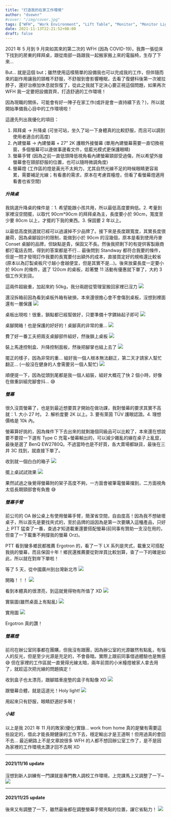 ```yaml
---
title: "打造我的在家工作環境"
author: "dsewnr"
#cover: "/img/cover.jpg"
tags: ["WFH", "Work Environment", "Lift Table", "Monitor", "Monitor Light"]
date: 2021-11-13T22:21:52+08:00
draft: false
---
```


2021 年 5 月到 9 月突如其來的第二次的 WFH (因為 COVID-19)，我靠一張從床下找到的房東的拜拜桌，跟從南部一路跟我一起搬家搬上來的電腦椅，生存了下來…

But... 就是這個 but；雖然使用這樣簡單的設備我也可以完成我的工作，但伴隨而來的副作用讓我的頸椎不舒服，不舒服到會影響睡眠，去看了復健科後第一次被拉脖子，還好治療加休息就恢復了，從此之我就下定決心要正視這個問題，如果再次 WFH 我一定要把設備買齊，打造舒適的工作環境！

因為現職的關係，可能會有好一陣子在家工作(或許是會一直持續下去？)，所以就開始準備我心目中的工作環境啦！

這邊先列出我優化的項目：
1. 拜拜桌 -> 升降桌 (可坐可站，坐久了站一下身體真的比較舒服，而且可以調到使用者適合的高度)
2. 內建螢幕 -> 內建螢幕 + 27" 2K 護眼外接螢幕 (單用內建螢幕需要一直切換視窗，多個螢幕可以邊做事邊看文件，低藍光模式更保護眼睛)
3. 螢幕手臂 (因為之前一直低頭降低視角看內建螢幕頸部受過傷，所以希望外接螢幕會在頸部舒服的位置，也可以隨時微調角度)
4. 螢幕燈 (工作區的燈是黃光不太夠力，尤其自然光線不足的時候眼睛更容易累，需要補足光線；有看書的需求，原本在考慮買檯燈，但看了看螢幕燈適用看書也省空間)

##### 升降桌

我挑選升降桌的條件是：1. 希望能跟小孩共用，所以最低高度要夠低。2. 考量到家裡沒空間擺，以取代 90cm\*90cm 的拜拜桌為主，長度要小於 90cm，寬度至少要 80cm 以上，才擺的下我的東西。3. 保固要 2 年以上。

以最低高度挑選就已經可以過濾掉不少品牌了。接下來是長度跟寬度，其實長度很嚴荷，因為桌腳設計的限制，能做到小於 90cm 的沒幾個，原本是看到使用丹麥 Conset 桌腳的品牌，但缺點是貴，保固又不長。然後我把剩下的有提供客製廠商都打電話去問，得到的答案都是不行… 最後問到 Standway 都符合我要的條件，但是一問才發現訂作我要的長寬要付出額外的成本，直接買定好的規格還比較省(原本以為訂製桌板尺寸越小會越便宜，但是其實不是…)。後來放棄長度一定要小於 90cm 的條件，選了 120cm 的桌板，趁著雙 11 活動有優惠就下單了，大約 3 個工作天到貨。

這兩件超級重，加起來約 50kg，我分兩趟從管理室搬回家裡已沒力
![](/images/build-my-work-environment-at-home-0.jpg)

還沒拆箱前因為看到桌板外箱有破損，本來還很擔心會不會傷到桌板，沒想到裡面還有一層保護
![](/images/build-my-work-environment-at-home-1.jpg)

桌板出現啦！很重，鎖點都已經幫做好，只要準備十字鏍絲起子即可
![](/images/build-my-work-environment-at-home-2.jpg)

桌腳開箱！也是保護的好好的！桌腳真的非常的重…
![](/images/build-my-work-environment-at-home-3.jpg)

費了好一番工夫把兩支桌腳部件組好，然後鎖上桌板
![](/images/build-my-work-environment-at-home-4.jpg)

裝上馬達控制盒、升降控制面板，然後把腳掌也組上去了
![](/images/build-my-work-environment-at-home-5.jpg)

擺正的樣子，因為非常的重… 組好我一個人根本無法翻正，第二天才請家人幫忙翻正… (一般沒在健身的人會需要另一個人幫忙)
![](/images/build-my-work-environment-at-home-6.jpg)

順便提一下，因為從頭到尾都是我一個人組裝，組好大概花了快 2 個小時，好像在做重訓組完腳會抖… 😅

##### 螢幕

很久沒買螢幕了，也是到最近想要買才開始在做功課，我對螢幕的要求其實不高就：1. 大小 27 吋。 2. 解析度要 2K 以上。3. 要有萊茵 TÜV 護眼認證。4. 理想價格是 10k 內。

螢幕算好挑的，因為條件下下去出來的就剩幾個同級品可以比較了，本來還在想說要不要捏一下選有 Type C 充電+螢幕輸出的，可以減少雜亂的線在桌子上亂竄，最後是選了 BenQ EW2780Q。不過當時也是不好買，各大賣場都缺貨，最後在三井 3C 找到，就直接下單了。
  
收到就一個白白的箱子
![](/images/build-my-work-environment-at-home-7.jpg)

擺上桌試試效果
![](/images/build-my-work-environment-at-home-8.jpg)

果然試過之後覺得螢幕附的架子高度不夠，一方面會被筆電螢幕擋到，二方面視角太低長期頸部會有負擔 😅

##### 螢幕手臂

前公司的 OA 辦公桌上有使用螢幕手臂，簡潔省空間，自由度高！因為我不想破壞桌子，所以首先是要找夾式的，至於品牌的話因為是第一次要購入這種產品，只好上 PTT 猛查了一番，查過才知道載重還要搭配螢幕(前同事有贊助一支沒在用的，但查了一下載重不夠撐我的螢幕 Orz)。

PTT 看到蠻多鄉民都推薦 Ergotron 的，看了一下 LX 系列是夾式，載重又可搭配我挑的螢幕，而且保固十年！鄉民還推薦要從對岸買比較划算，查了一下的確是如此，所以就在對岸下單啦！

等了 5 天，從中國廣州到台灣新北市
![](/images/build-my-work-environment-at-home-9.jpg)

開箱！！！
![](/images/build-my-work-environment-at-home-10.jpg)

看到本體真的很漂亮，到這就覺得物有所值了 XD
![](/images/build-my-work-environment-at-home-11.jpg)

實裝圖(雖然桌面上有點亂)
![](/images/build-my-work-environment-at-home-12.jpg)

實用圖
![](/images/build-my-work-environment-at-home-13.jpg)

Ergotron 真的讚！

##### 螢幕燈

前司在辦公室同事都在團購，但我沒有跟團，因為辦公室的光源雖然有點亂，有惱人的反光，但是至少光源是充足的，不會昏暗。實際上跟前同事借過體驗也是無感 😅 但在家裡的工作區就一直覺得光線太暗，兩年前買的小米檯燈被家人拿去用了，就趁這次把光線的問題搞定！

收到盒子也太漂亮，跟腳踏車座墊的盒子有點像 XD
![](/images/build-my-work-environment-at-home-14.jpg)

跟螢幕合體，就是這道光！Holy light!
![](/images/build-my-work-environment-at-home-15.jpg)

用起來只有舒服，眼睛舒適好多啊！

##### 小結
以上是我 2021 年 11 月的敗家(優化)實錄… work from home 真的是蠻有需要這些設定的，借此才能長期健康的工作下去，穩定輸出才是王道啊！但用過真的會回不去… 最近網路上不是文章說很多 WFH 的人都不想回辦公室工作了，是不是因為家裡的工作環境太讚才回不去啊 XD 

---
#### 2021/11/16 update

沒想到新人訓練有一門課就是專門教人調校工作環境，上完課馬上又調整了一下~
![](/images/build-my-work-environment-at-home-16.jpg)

---
#### 2021/11/25 update

後來又有調整了一下，雖然最後都在調整螢幕手臂夾點的位置，讓它省點力！
![](/images/build-my-work-environment-at-home-17.jpg)
